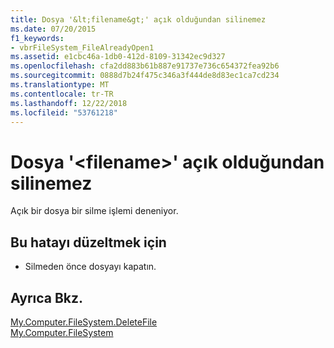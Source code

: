 ```yaml
---
title: Dosya '&lt;filename&gt;' açık olduğundan silinemez
ms.date: 07/20/2015
f1_keywords:
- vbrFileSystem_FileAlreadyOpen1
ms.assetid: e1cbc46a-1db0-412d-8109-31342ec9d327
ms.openlocfilehash: cfa2dd883b61b887e91737e736c654372fea92b6
ms.sourcegitcommit: 0888d7b24f475c346a3f444de8d83ec1ca7cd234
ms.translationtype: MT
ms.contentlocale: tr-TR
ms.lasthandoff: 12/22/2018
ms.locfileid: "53761218"
---
```

# <a name="file-ltfilenamegt-cannot-be-deleted-because-it-is-open"></a>Dosya '&lt;filename&gt;' açık olduğundan silinemez
Açık bir dosya bir silme işlemi deneniyor.  
  
## <a name="to-correct-this-error"></a>Bu hatayı düzeltmek için  
  
-   Silmeden önce dosyayı kapatın.  
  
## <a name="see-also"></a>Ayrıca Bkz.  
   
 [My.Computer.FileSystem.DeleteFile](xref:Microsoft.VisualBasic.FileIO.FileSystem.DeleteFile%2A)  
 [My.Computer.FileSystem](xref:Microsoft.VisualBasic.FileIO.FileSystem)
